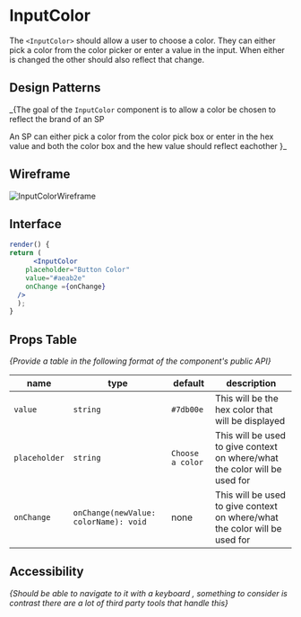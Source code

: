 # InputColor

The `<InputColor>` should allow a user to choose a color. They can either pick a
color from the color picker or enter a value in the input. When either is
changed the other should also reflect that change.

## Design Patterns

\_{The goal of the `InputColor` component is to allow a color be chosen to
reflect the brand of an SP

An SP can either pick a color from the color pick box or enter in the hex value
and both the color box and the hew value should reflect eachother }\_

## Wireframe

![InputColorWireframe](https://user-images.githubusercontent.com/51097786/62896803-0191c400-bd0f-11e9-9c12-96fbd1c32696.png)

## Interface

```jsx
render() {
return (
      <InputColor
    placeholder="Button Color"
    value="#aeab2e"
    onChange ={onChange}
  />
  );
}
```

## Props Table

_{Provide a table in the following format of the component's public API}_

| name          | type                                  | default          | description                                                                |
| ------------- | ------------------------------------- | ---------------- | -------------------------------------------------------------------------- |
| `value`       | `string`                              | `#7db00e`        | This will be the hex color that will be displayed                          |
| `placeholder` | `string`                              | `Choose a color` | This will be used to give context on where/what the color will be used for |
| `onChange`    | `onChange(newValue: colorName): void` | none             | This will be used to give context on where/what the color will be used for |

## Accessibility

_{Should be able to navigate to it with a keyboard , something to consider is
contrast there are a lot of third party tools that handle this}_

